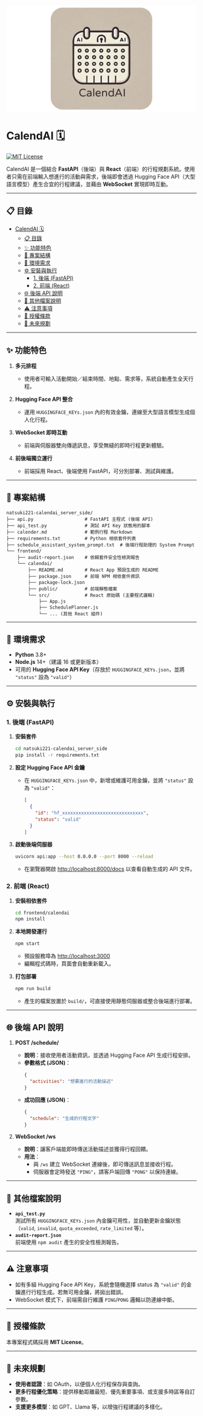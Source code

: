 ![CalendAI Brand](Brand_CalendAI_Rounded.png)
# CalendAI 🗓️

[![MIT License](https://img.shields.io/badge/License-MIT-blue.svg)](LICENSE)

CalendAI 是一個結合 **FastAPI**（後端）與 **React**（前端）的行程規劃系統。使用者只需在前端輸入想進行的活動與需求，後端即會透過 Hugging Face API（大型語言模型）產生合宜的行程建議，並藉由 **WebSocket** 實現即時互動。

---

## 📋 目錄
- [CalendAI 🗓️](#calendai-️)
  - [📋 目錄](#-目錄)
  - [✨ 功能特色](#-功能特色)
  - [📂 專案結構](#-專案結構)
  - [🔧 環境需求](#-環境需求)
  - [⚙️ 安裝與執行](#️-安裝與執行)
    - [1. 後端 (FastAPI)](#1-後端-fastapi)
    - [2. 前端 (React)](#2-前端-react)
  - [🌐 後端 API 說明](#-後端-api-說明)
  - [📑 其他檔案說明](#-其他檔案說明)
  - [⚠️ 注意事項](#️-注意事項)
  - [📝 授權條款](#-授權條款)
  - [🔮 未來規劃](#-未來規劃)

---

## ✨ 功能特色
1. **多元排程**  
   - 使用者可輸入活動開始／結束時間、地點、需求等，系統自動產生全天行程。  

2. **Hugging Face API 整合**  
   - 運用 `HUGGINGFACE_KEYs.json` 內的有效金鑰，連線至大型語言模型生成個人化行程。  

3. **WebSocket 即時互動**  
   - 前端與伺服器雙向傳遞訊息，享受無縫的即時行程更新體驗。  

4. **前後端獨立運行**  
   - 前端採用 React、後端使用 FastAPI，可分別部署、測試與維護。  

---

## 📂 專案結構
```
natsuki221-calendai_server_side/
├── api.py                   # FastAPI 主程式 (後端 API)
├── api_test.py              # 測試 API Key 狀態用的腳本
├── calender.md              # 範例行程 Markdown
├── requirements.txt         # Python 相依套件列表
├── schedule_assistant_system_prompt.txt  # 後端行程助理的 System Prompt
└── frontend/
    ├── audit-report.json    # 依賴套件安全性檢測報告
    └── calendai/
        ├── README.md        # React App 預設生成的 README
        ├── package.json     # 前端 NPM 相依套件資訊
        ├── package-lock.json
        ├── public/          # 前端靜態檔案
        └── src/             # React 原始碼 (主要程式邏輯)
            ├── App.js
            ├── SchedulePlanner.js
            └── ... (其他 React 組件)
```

---

## 🔧 環境需求
- **Python** 3.8+  
- **Node.js** 14+（建議 16 或更新版本）  
- 可用的 **Hugging Face API Key**（存放於 `HUGGINGFACE_KEYs.json`，並將 `"status"` 設為 `"valid"`）

---

## ⚙️ 安裝與執行

### 1. 後端 (FastAPI)

1. **安裝套件**  
   ```bash
   cd natsuki221-calendai_server_side
   pip install -r requirements.txt
   ```

2. **設定 Hugging Face API 金鑰**  
   - 在 `HUGGINGFACE_KEYs.json` 中，新增或維護可用金鑰，並將 `"status"` 設為 `"valid"`：
     ```json
     [
       {
         "id": "hf_xxxxxxxxxxxxxxxxxxxxxxxxxxxxxx",
         "status": "valid"
       }
     ]
     ```

3. **啟動後端伺服器**  
   ```bash
   uvicorn api:app --host 0.0.0.0 --port 8000 --reload
   ```
   - 在瀏覽器開啟 [http://localhost:8000/docs](http://localhost:8000/docs) 以查看自動生成的 API 文件。

### 2. 前端 (React)

1. **安裝相依套件**  
   ```bash
   cd frontend/calendai
   npm install
   ```

2. **本地開發運行**  
   ```bash
   npm start
   ```
   - 預設服務埠為 [http://localhost:3000](http://localhost:3000)  
   - 編輯程式碼時，頁面會自動重新載入。

3. **打包部署**  
   ```bash
   npm run build
   ```
   - 產生的檔案放置於 `build/`，可直接使用靜態伺服器或整合後端進行部署。

---

## 🌐 後端 API 說明

1. **POST /schedule/**  
   - **說明**：接收使用者活動資訊，並透過 Hugging Face API 生成行程安排。  
   - **參數格式 (JSON)**：
     ```json
     {
       "activities": "想要進行的活動描述"
     }
     ```
   - **成功回應 (JSON)**：
     ```json
     {
       "schedule": "生成的行程文字"
     }
     ```

2. **WebSocket /ws**  
   - **說明**：讓客戶端能即時傳送活動描述並獲得行程回饋。  
   - **用法**：
     - 與 `/ws` 建立 WebSocket 連線後，即可傳送訊息並接收行程。  
     - 伺服器會定時發送 `"PING"`，請客戶端回傳 `"PONG"` 以保持連線。  

---

## 📑 其他檔案說明
- **`api_test.py`**  
  測試所有 `HUGGINGFACE_KEYs.json` 內金鑰可用性，並自動更新金鑰狀態（`valid`, `invalid`, `quota_exceeded`, `rate_limited` 等）。   
- **`audit-report.json`**  
  前端使用 `npm audit` 產生的安全性檢測報告。  

---

## ⚠️ 注意事項
- 如有多組 Hugging Face API Key，系統會隨機選擇 status 為 `"valid"` 的金鑰進行行程生成。若無可用金鑰，將拋出錯誤。  
- WebSocket 模式下，前端需自行維護 `PING`/`PONG` 邏輯以防連線中斷。  

---

## 📝 授權條款
本專案程式碼採用 **MIT License**。

---

## 🔮 未來規劃
- **使用者認證**：如 OAuth，以便個人化行程保存與查詢。  
- **更多行程優化策略**：提供移動距離最短、優先重要事項、或支援多時區等自訂參數。  
- **支援更多模型**：如 GPT、Llama 等，以增強行程建議的多樣化。  
